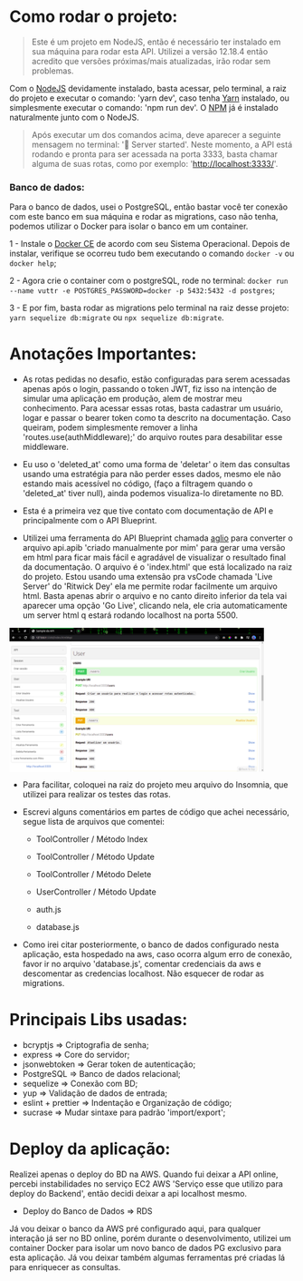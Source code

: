 # Como rodar o projeto:

> Este é um projeto em NodeJS, então é necessário ter instalado em sua máquina para rodar esta API. Utilizei a versão 12.18.4 então acredito que versões próximas/mais atualizadas, irão rodar sem problemas.

Com o [NodeJS](https://nodejs.org/en/) devidamente instalado, basta acessar, pelo terminal, a raiz do projeto e executar o comando: 'yarn dev', caso tenha [Yarn](https://yarnpkg.com/getting-started/install) instalado, ou simplesmente executar o comando: 'npm run dev'. O [NPM](https://www.npmjs.com/) já é instalado naturalmente junto com o NodeJS.

> Após executar um dos comandos acima, deve aparecer a seguinte mensagem no terminal: '🚀 Server started'. Neste momento, a API está rodando e pronta para ser acessada na porta 3333, basta chamar alguma de suas rotas, como por exemplo: '[http://localhost:3333/](http://localhost:3333/)'.

### Banco de dados:

Para o banco de dados, usei o PostgreSQL, então bastar você ter conexão com este banco em sua máquina e rodar as migrations, caso não tenha, podemos utilizar o Docker para isolar o banco em um container.

1 - Instale o [Docker CE](https://docs.docker.com/engine/install/) de acordo com seu Sistema Operacional. Depois de instalar, verifique se ocorreu tudo bem executando o comando `docker -v` ou `docker help`;

2 - Agora crie o container com o postgreSQL, rode no terminal: `docker run --name vuttr -e POSTGRES_PASSWORD=docker -p 5432:5432 -d postgres`;

3 - E por fim, basta rodar as migrations pelo terminal na raiz desse projeto: `yarn sequelize db:migrate` ou `npx sequelize db:migrate`.

# Anotações Importantes:

- As rotas pedidas no desafio, estão configuradas para serem acessadas apenas após o login, passando o token JWT, fiz isso na intenção de simular uma aplicação em produção, alem de mostrar meu conhecimento. Para acessar essas rotas, basta cadastrar um usuário, logar e passar o bearer token como ta descrito na documentação. Caso queiram, podem simplesmente remover a linha 'routes.use(authMiddleware);' do arquivo routes para desabilitar esse middleware.

- Eu uso o 'deleted_at' como uma forma de 'deletar' o item das consultas usando uma estratégia para não perder esses dados, mesmo ele não estando mais acessível no código, (faço a filtragem quando o 'deleted_at' tiver null), ainda podemos visualiza-lo diretamente no BD.

- Esta é a primeira vez que tive contato com documentação de API e principalmente com o API Blueprint.

- Utilizei uma ferramenta do API Blueprint chamada [aglio](https://github.com/danielgtaylor/aglio) para converter o arquivo api.apib 'criado manualmente por mim' para gerar uma versão em html para ficar mais fácil e agradável de visualizar o resultado final da documentação. O arquivo é o 'index.html' que está localizado na raiz do projeto. Estou usando uma extensão pra vsCode chamada 'Live Server' do 'Ritwick Dey' ela me permite rodar facilmente um arquivo html. Basta apenas abrir o arquivo e no canto direito inferior da tela vai aparecer uma opção 'Go Live', clicando nela, ele cria automaticamente um server html q estará rodando localhost na porta 5500.

<img align="center" src="https://raw.githubusercontent.com/guibafica/prosel_drograria-guarulhos_VUTTR_Backend/main/images/ScreenDocAglio.png?token=ANTZSLJIJ2QWDFBAPL355KTAC5KBY" width="450"/>

- Para facilitar, coloquei na raiz do projeto meu arquivo do Insomnia, que utilizei para realizar os testes das rotas.

- Escrevi alguns comentários em partes de código que achei necessário, segue lista de arquivos que comentei:

  - ToolController / Método Index
  - ToolController / Método Update
  - ToolController / Método Delete

  - UserController / Método Update

  - auth.js

  - database.js

- Como irei citar posteriormente, o banco de dados configurado nesta aplicação, esta hospedado na aws, caso ocorra algum erro de conexão, favor ir no arquivo 'database.js', comentar credenciais da aws e descomentar as credencias localhost. Não esquecer de rodar as migrations.

# Principais Libs usadas:

- bcryptjs => Criptografia de senha;
- express => Core do servidor;
- jsonwebtoken => Gerar token de autenticação;
- PostgreSQL => Banco de dados relacional;
- sequelize => Conexão com BD;
- yup => Validação de dados de entrada;
- eslint + prettier => Indentação e Organização de código;
- sucrase => Mudar sintaxe para padrão 'import/export';

# Deploy da aplicação:

Realizei apenas o deploy do BD na AWS. Quando fui deixar a API online, percebi instabilidades no serviço EC2 AWS 'Serviço esse que utilizo para deploy do Backend', então decidi deixar a api localhost mesmo.

- Deploy do Banco de Dados => RDS

Já vou deixar o banco da AWS pré configurado aqui, para qualquer interação já ser no BD online, porém durante o desenvolvimento, utilizei um container Docker para isolar um novo banco de dados PG exclusivo para esta aplicação. Já vou deixar também algumas ferramentas pré criadas lá para enriquecer as consultas.
